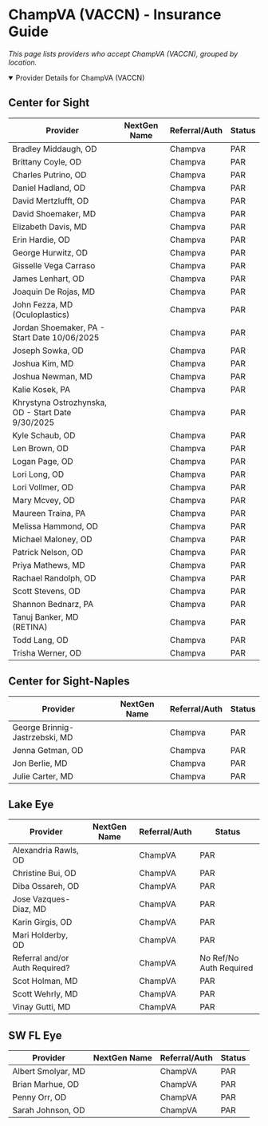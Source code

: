 # ChampVA (VACCN) - Insurance Guide

*This page lists providers who accept ChampVA (VACCN), grouped by location.*

<details open><summary>Provider Details for ChampVA (VACCN)</summary>

## Center for Sight

| Provider | NextGen Name | Referral/Auth | Status |
|----------|-------------|--------------|--------|
| Bradley Middaugh, OD |  | Champva | PAR |
| Brittany Coyle, OD |  | Champva | PAR |
| Charles Putrino, OD |  | Champva | PAR |
| Daniel Hadland, OD |  | Champva | PAR |
| David Mertzlufft, OD |  | Champva | PAR |
| David Shoemaker, MD |  | Champva | PAR |
| Elizabeth Davis, MD |  | Champva | PAR |
| Erin Hardie, OD |  | Champva | PAR |
| George Hurwitz, OD |  | Champva | PAR |
| Gisselle Vega Carraso |  | Champva | PAR |
| James Lenhart, OD |  | Champva | PAR |
| Joaquin De Rojas, MD |  | Champva | PAR |
| John Fezza, MD (Oculoplastics) |  | Champva | PAR |
| Jordan Shoemaker, PA - Start Date 10/06/2025 |  | Champva | PAR |
| Joseph Sowka, OD |  | Champva | PAR |
| Joshua Kim, MD |  | Champva | PAR |
| Joshua Newman, MD |  | Champva | PAR |
| Kalie Kosek, PA |  | Champva | PAR |
| Khrystyna Ostrozhynska, OD - Start Date 9/30/2025 |  | Champva | PAR |
| Kyle Schaub, OD |  | Champva | PAR |
| Len Brown, OD |  | Champva | PAR |
| Logan Page, OD |  | Champva | PAR |
| Lori Long, OD |  | Champva | PAR |
| Lori Vollmer, OD |  | Champva | PAR |
| Mary Mcvey, OD |  | Champva | PAR |
| Maureen Traina, PA |  | Champva | PAR |
| Melissa Hammond, OD |  | Champva | PAR |
| Michael Maloney, OD |  | Champva | PAR |
| Patrick Nelson, OD |  | Champva | PAR |
| Priya Mathews, MD |  | Champva | PAR |
| Rachael Randolph, OD |  | Champva | PAR |
| Scott Stevens, OD |  | Champva | PAR |
| Shannon Bednarz, PA |  | Champva | PAR |
| Tanuj Banker, MD (RETINA) |  | Champva | PAR |
| Todd Lang, OD |  | Champva | PAR |
| Trisha Werner, OD |  | Champva | PAR |

## Center for Sight-Naples

| Provider | NextGen Name | Referral/Auth | Status |
|----------|-------------|--------------|--------|
| George Brinnig-Jastrzebski, MD |  | Champva | PAR |
| Jenna Getman, OD |  | Champva | PAR |
| Jon Berlie, MD |  | Champva | PAR |
| Julie Carter, MD |  | Champva | PAR |

## Lake Eye 

| Provider | NextGen Name | Referral/Auth | Status |
|----------|-------------|--------------|--------|
| Alexandria Rawls, OD |  | ChampVA | PAR |
| Christine Bui, OD |  | ChampVA | PAR |
| Diba Ossareh, OD |  | ChampVA | PAR |
| Jose Vazques-Diaz, MD |  | ChampVA | PAR |
| Karin Girgis, OD |  | ChampVA | PAR |
| Mari Holderby, OD |  | ChampVA | PAR |
| Referral and/or Auth Required? |  | ChampVA | No Ref/No Auth Required |
| Scot Holman, MD |  | ChampVA | PAR |
| Scott Wehrly, MD |  | ChampVA | PAR |
| Vinay Gutti, MD |  | ChampVA | PAR |

## SW FL Eye

| Provider | NextGen Name | Referral/Auth | Status |
|----------|-------------|--------------|--------|
| Albert Smolyar, MD |  | ChampVA | PAR |
| Brian Marhue, OD |  | ChampVA | PAR |
| Penny Orr, OD |  | ChampVA | PAR |
| Sarah Johnson, OD |  | ChampVA | PAR |

</details>

